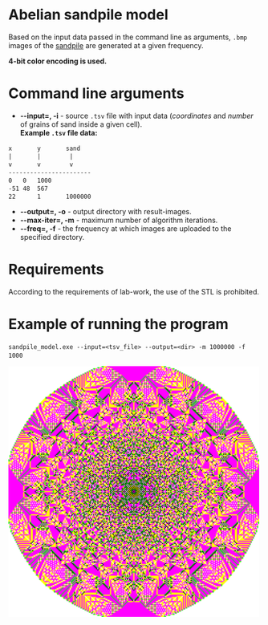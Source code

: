 # Abelian sandpile model

Based on the input data passed in the command line as arguments, `.bmp` images of the [sandpile](https://en.wikipedia.org/wiki/Abelian_sandpile_model) are generated at a given frequency. 

**4-bit color encoding is used.**

# Command line arguments
- **--input=, -i** - source `.tsv` file with input data (*coordinates* and *number* of grains of sand inside a given cell).  
**Example `.tsv` file data:**  
```
x       y       sand
|       |        |
v       v        v
-----------------------
0	0	1000
-51	48	567
22      1       1000000
```
- **--output=, -o** - output directory with result-images.
- **--max-iter=, -m** - maximum number of algorithm iterations.
- **--freq=, -f** - the frequency at which images are uploaded to the specified directory.

# Requirements
According to the requirements of lab-work, the use of the STL is prohibited.

# Example of running the program

`sandpile_model.exe --input=<tsv_file> --output=<dir> -m 1000000 -f 1000`  

[<img src="gif_example\sandpile.gif" width="500"/>](src\sandpile.gif)
